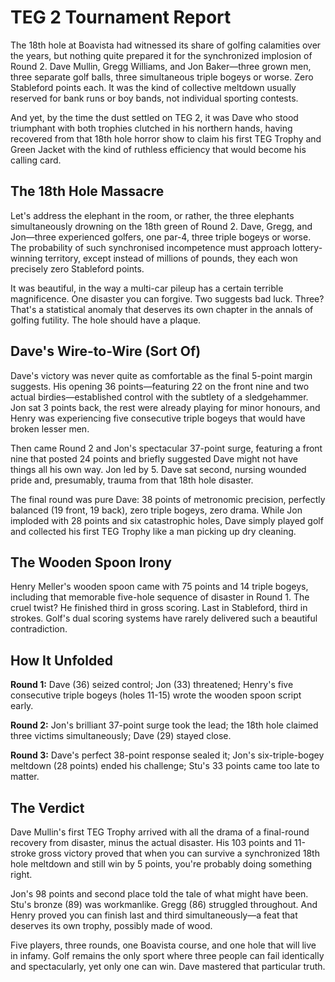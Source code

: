 # TEG 2 Tournament Report

The 18th hole at Boavista had witnessed its share of golfing calamities over the years, but nothing quite prepared it for the synchronized implosion of Round 2. Dave Mullin, Gregg Williams, and Jon Baker—three grown men, three separate golf balls, three simultaneous triple bogeys or worse. Zero Stableford points each. It was the kind of collective meltdown usually reserved for bank runs or boy bands, not individual sporting contests.

And yet, by the time the dust settled on TEG 2, it was Dave who stood triumphant with both trophies clutched in his northern hands, having recovered from that 18th hole horror show to claim his first TEG Trophy and Green Jacket with the kind of ruthless efficiency that would become his calling card.

## The 18th Hole Massacre

Let's address the elephant in the room, or rather, the three elephants simultaneously drowning on the 18th green of Round 2. Dave, Gregg, and Jon—three experienced golfers, one par-4, three triple bogeys or worse. The probability of such synchronised incompetence must approach lottery-winning territory, except instead of millions of pounds, they each won precisely zero Stableford points.

It was beautiful, in the way a multi-car pileup has a certain terrible magnificence. One disaster you can forgive. Two suggests bad luck. Three? That's a statistical anomaly that deserves its own chapter in the annals of golfing futility. The hole should have a plaque.

## Dave's Wire-to-Wire (Sort Of)

Dave's victory was never quite as comfortable as the final 5-point margin suggests. His opening 36 points—featuring 22 on the front nine and two actual birdies—established control with the subtlety of a sledgehammer. Jon sat 3 points back, the rest were already playing for minor honours, and Henry was experiencing five consecutive triple bogeys that would have broken lesser men.

Then came Round 2 and Jon's spectacular 37-point surge, featuring a front nine that posted 24 points and briefly suggested Dave might not have things all his own way. Jon led by 5. Dave sat second, nursing wounded pride and, presumably, trauma from that 18th hole disaster.

The final round was pure Dave: 38 points of metronomic precision, perfectly balanced (19 front, 19 back), zero triple bogeys, zero drama. While Jon imploded with 28 points and six catastrophic holes, Dave simply played golf and collected his first TEG Trophy like a man picking up dry cleaning.

## The Wooden Spoon Irony

Henry Meller's wooden spoon came with 75 points and 14 triple bogeys, including that memorable five-hole sequence of disaster in Round 1. The cruel twist? He finished third in gross scoring. Last in Stableford, third in strokes. Golf's dual scoring systems have rarely delivered such a beautiful contradiction.

## How It Unfolded

**Round 1:** Dave (36) seized control; Jon (33) threatened; Henry's five consecutive triple bogeys (holes 11-15) wrote the wooden spoon script early.

**Round 2:** Jon's brilliant 37-point surge took the lead; the 18th hole claimed three victims simultaneously; Dave (29) stayed close.

**Round 3:** Dave's perfect 38-point response sealed it; Jon's six-triple-bogey meltdown (28 points) ended his challenge; Stu's 33 points came too late to matter.

## The Verdict

Dave Mullin's first TEG Trophy arrived with all the drama of a final-round recovery from disaster, minus the actual disaster. His 103 points and 11-stroke gross victory proved that when you can survive a synchronized 18th hole meltdown and still win by 5 points, you're probably doing something right.

Jon's 98 points and second place told the tale of what might have been. Stu's bronze (89) was workmanlike. Gregg (86) struggled throughout. And Henry proved you can finish last and third simultaneously—a feat that deserves its own trophy, possibly made of wood.

Five players, three rounds, one Boavista course, and one hole that will live in infamy. Golf remains the only sport where three people can fail identically and spectacularly, yet only one can win. Dave mastered that particular truth.

